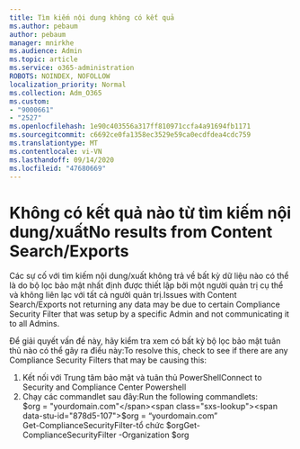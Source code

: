 ```yaml
---
title: Tìm kiếm nội dung không có kết quả
ms.author: pebaum
author: pebaum
manager: mnirkhe
ms.audience: Admin
ms.topic: article
ms.service: o365-administration
ROBOTS: NOINDEX, NOFOLLOW
localization_priority: Normal
ms.collection: Adm_O365
ms.custom:
- "9000661"
- "2527"
ms.openlocfilehash: 1e90c403556a317ff810971ccfa4a91694fb1171
ms.sourcegitcommit: c6692ce0fa1358ec3529e59ca0ecdfdea4cdc759
ms.translationtype: MT
ms.contentlocale: vi-VN
ms.lasthandoff: 09/14/2020
ms.locfileid: "47680669"
---
```

# <a name="no-results-from-content-searchexports"></a><span data-ttu-id="878d5-102">Không có kết quả nào từ tìm kiếm nội dung/xuất</span><span class="sxs-lookup"><span data-stu-id="878d5-102">No results from Content Search/Exports</span></span>

<span data-ttu-id="878d5-103">Các sự cố với tìm kiếm nội dung/xuất không trả về bất kỳ dữ liệu nào có thể là do bộ lọc bảo mật nhất định được thiết lập bởi một người quản trị cụ thể và không liên lạc với tất cả người quản trị.</span><span class="sxs-lookup"><span data-stu-id="878d5-103">Issues with Content Search/Exports not returning any data may be due to certain Compliance Security Filter that was setup by a specific Admin and not communicating it to all Admins.</span></span>

<span data-ttu-id="878d5-104">Để giải quyết vấn đề này, hãy kiểm tra xem có bất kỳ bộ lọc bảo mật tuân thủ nào có thể gây ra điều này:</span><span class="sxs-lookup"><span data-stu-id="878d5-104">To resolve this, check to see if there are any Compliance Security Filters that may be causing this:</span></span>
1. <span data-ttu-id="878d5-105">Kết nối với Trung tâm bảo mật và tuân thủ PowerShell</span><span class="sxs-lookup"><span data-stu-id="878d5-105">Connect to Security and Compliance Center Powershell</span></span>
2. <span data-ttu-id="878d5-106">Chạy các commandlet sau đây:</span><span class="sxs-lookup"><span data-stu-id="878d5-106">Run the following commandlets:</span></span>
<br><span data-ttu-id="878d5-107">$org = "yourdomain.com"</span><span class="sxs-lookup"><span data-stu-id="878d5-107">$org = “yourdomain.com”</span></span>
<br><span data-ttu-id="878d5-108">Get-ComplianceSecurityFilter-tổ chức $org</span><span class="sxs-lookup"><span data-stu-id="878d5-108">Get-ComplianceSecurityFilter -Organization $org</span></span>